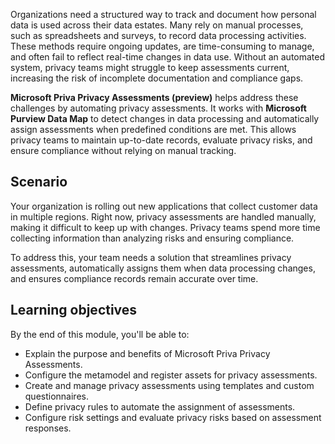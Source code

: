 Organizations need a structured way to track and document how personal data is used across their data estates. Many rely on manual processes, such as spreadsheets and surveys, to record data processing activities. These methods require ongoing updates, are time-consuming to manage, and often fail to reflect real-time changes in data use. Without an automated system, privacy teams might struggle to keep assessments current, increasing the risk of incomplete documentation and compliance gaps.

**Microsoft Priva Privacy Assessments (preview)** helps address these challenges by automating privacy assessments. It works with **Microsoft Purview Data Map** to detect changes in data processing and automatically assign assessments when predefined conditions are met. This allows privacy teams to maintain up-to-date records, evaluate privacy risks, and ensure compliance without relying on manual tracking.

## Scenario

Your organization is rolling out new applications that collect customer data in multiple regions. Right now, privacy assessments are handled manually, making it difficult to keep up with changes. Privacy teams spend more time collecting information than analyzing risks and ensuring compliance.

To address this, your team needs a solution that streamlines privacy assessments, automatically assigns them when data processing changes, and ensures compliance records remain accurate over time.

## Learning objectives

By the end of this module, you'll be able to:

- Explain the purpose and benefits of Microsoft Priva Privacy Assessments.
- Configure the metamodel and register assets for privacy assessments.
- Create and manage privacy assessments using templates and custom questionnaires.
- Define privacy rules to automate the assignment of assessments.
- Configure risk settings and evaluate privacy risks based on assessment responses.
